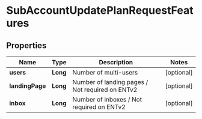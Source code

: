 
# SubAccountUpdatePlanRequestFeatures

## Properties
Name | Type | Description | Notes
------------ | ------------- | ------------- | -------------
**users** | **Long** | Number of multi-users |  [optional]
**landingPage** | **Long** | Number of landing pages / Not required on ENTv2 |  [optional]
**inbox** | **Long** | Number of inboxes / Not required on ENTv2 |  [optional]



